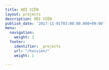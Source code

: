 ```yaml
---
title: HỘI VIÊN
layout: projects
description: HỘI VIÊN
publish_date: '2017-11-01T03:00:00.000+00:00'
menu:
  navigation:
    weight: 3
  footer:
    identifier: _projects
    url: "/hoivien/"
    weight: 1

---
```


